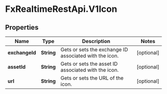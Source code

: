 # FxRealtimeRestApi.V1Icon

## Properties

Name | Type | Description | Notes
------------ | ------------- | ------------- | -------------
**exchangeId** | **String** | Gets or sets the exchange ID associated with the icon. | [optional] 
**assetId** | **String** | Gets or sets the asset ID associated with the icon. | [optional] 
**url** | **String** | Gets or sets the URL of the icon. | [optional] 


